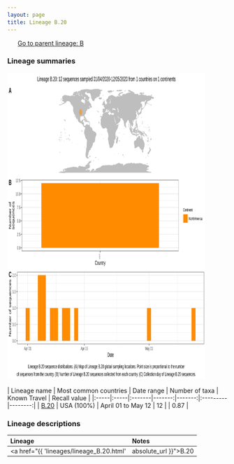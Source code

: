 ```yaml
---
layout: page
title: Lineage B.20
---
```




<p>
<ul class="actions small">
	 <a href="{{ 'lineages/lineage_B.html' | absolute_url }}" class="button special fit">Go to parent lineage: B</a>
</ul>
</p>
<h3> Lineage summaries</h3>

<img src="../assets/images/B.20.svg" alt="B.20 lineage summary figure" width="90%" height="700px" />


| Lineage name | Most common countries | Date range | Number of taxa | Known Travel | Recall value |
|:-----|:-----|:-------|-------:|-------:|:---------|--------:|
| <a href="{{ 'lineages/lineage_B.20.html' | absolute_url }}">B.20</a> | USA (100%) | April 01 to May 12 | 12 |  | 0.87 |

<h3>Lineage descriptions</h3>

| Lineage | Notes |
|:-----|:-----|
| <a href="{{ 'lineages/lineage_B.20.html' | absolute_url }}">B.20</a> | US lineage (CA) |

